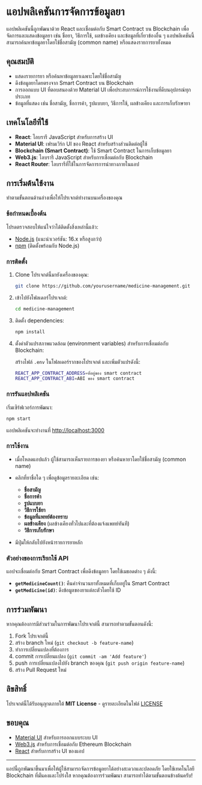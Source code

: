 
# แอปพลิเคชันการจัดการข้อมูลยา

แอปพลิเคชันนี้ถูกพัฒนาด้วย React และเชื่อมต่อกับ Smart Contract บน Blockchain เพื่อจัดการและแสดงข้อมูลยา เช่น ชื่อยา, วิธีการใช้, ผลข้างเคียง และข้อมูลที่เกี่ยวข้องอื่น ๆ แอปพลิเคชันนี้สามารถค้นหาข้อมูลยาโดยใช้ชื่อสามัญ (common name) หรือแสดงรายการยาทั้งหมด

## คุณสมบัติ

- แสดงรายการยา หรือค้นหาข้อมูลยาเฉพาะโดยใช้ชื่อสามัญ
- ดึงข้อมูลยาโดยตรงจาก Smart Contract บน Blockchain
- การออกแบบ UI ที่ตอบสนองด้วย Material UI เพื่อประสบการณ์การใช้งานที่ดีบนอุปกรณ์ทุกประเภท
- ข้อมูลที่แสดง เช่น ชื่อสามัญ, ชื่อการค้า, รูปแบบยา, วิธีการใช้, ผลข้างเคียง และการเก็บรักษายา

## เทคโนโลยีที่ใช้

- **React**: ไลบรารี JavaScript สำหรับการสร้าง UI
- **Material UI**: เฟรมเวิร์ก UI ของ React สำหรับสร้างส่วนติดต่อผู้ใช้
- **Blockchain (Smart Contract)**: ใช้ Smart Contract ในการเก็บข้อมูลยา
- **Web3.js**: ไลบรารี JavaScript สำหรับการเชื่อมต่อกับ Blockchain
- **React Router**: ไลบรารีที่ใช้ในการจัดการการนำทางภายในแอป

## การเริ่มต้นใช้งาน

ทำตามขั้นตอนด้านล่างเพื่อให้โปรเจกต์ทำงานบนเครื่องของคุณ

### ข้อกำหนดเบื้องต้น

โปรดตรวจสอบให้แน่ใจว่าได้ติดตั้งสิ่งเหล่านี้แล้ว:
- [Node.js](https://nodejs.org/) (แนะนำเวอร์ชัน: 16.x หรือสูงกว่า)
- [npm](https://www.npmjs.com/) (ติดตั้งพร้อมกับ Node.js)

### การติดตั้ง

1. Clone โปรเจกต์นี้มายังเครื่องของคุณ:

   ```bash
   git clone https://github.com/yourusername/medicine-management.git
   ```

2. เข้าไปยังโฟลเดอร์โปรเจกต์:

   ```bash
   cd medicine-management
   ```

3. ติดตั้ง dependencies:

   ```bash
   npm install
   ```

4. ตั้งค่าตัวแปรสภาพแวดล้อม (environment variables) สำหรับการเชื่อมต่อกับ Blockchain:

   สร้างไฟล์ `.env` ในโฟลเดอร์รากของโปรเจกต์ และเพิ่มตัวแปรดังนี้:

   ```bash
   REACT_APP_CONTRACT_ADDRESS=ที่อยู่ของ smart contract
   REACT_APP_CONTRACT_ABI=ABI ของ smart contract
   ```

### การรันแอปพลิเคชัน

เริ่มเซิร์ฟเวอร์การพัฒนา:

```bash
npm start
```

แอปพลิเคชันจะทำงานที่ [http://localhost:3000](http://localhost:3000)

### การใช้งาน

- เมื่อโหลดแอปแล้ว ผู้ใช้สามารถเห็นรายการของยา หรือค้นหายาโดยใช้ชื่อสามัญ (common name)
- คลิกที่ยาชื่อใด ๆ เพื่อดูข้อมูลรายละเอียด เช่น:
  - **ชื่อสามัญ**
  - **ชื่อการค้า**
  - **รูปแบบยา**
  - **วิธีการใช้ยา**
  - **ข้อมูลที่แพทย์ต้องทราบ**
  - **ผลข้างเคียง** (ผลข้างเคียงทั่วไปและที่ต้องแจ้งแพทย์ทันที)
  - **วิธีการเก็บรักษา**

- มีปุ่มให้กลับไปยังหน้ารายการยาหลัก

### ตัวอย่างของการเรียกใช้ API

แอปจะเชื่อมต่อกับ Smart Contract เพื่อดึงข้อมูลยา โดยใช้เมธอดต่าง ๆ ดังนี้:

- **`getMedicineCount()`**: คืนค่าจำนวนยาทั้งหมดที่เก็บอยู่ใน Smart Contract
- **`getMedicine(id)`**: ดึงข้อมูลของยาแต่ละตัวโดยใช้ ID


## การร่วมพัฒนา

หากคุณต้องการมีส่วนร่วมในการพัฒนาโปรเจกต์นี้ สามารถทำตามขั้นตอนดังนี้:

1. Fork โปรเจกต์นี้
2. สร้าง branch ใหม่ (`git checkout -b feature-name`)
3. ทำการเปลี่ยนแปลงที่ต้องการ
4. commit การเปลี่ยนแปลง (`git commit -am 'Add feature'`)
5. push การเปลี่ยนแปลงไปยัง branch ของคุณ (`git push origin feature-name`)
6. สร้าง Pull Request ใหม่

## ลิขสิทธิ์

โปรเจกต์นี้ได้รับอนุญาตภายใต้ **MIT License** - ดูรายละเอียดในไฟล์ [LICENSE](LICENSE)

## ขอบคุณ

- [Material UI](https://mui.com/) สำหรับการออกแบบระบบ UI
- [Web3.js](https://web3js.readthedocs.io/) สำหรับการเชื่อมต่อกับ Ethereum Blockchain
- [React](https://reactjs.org/) สำหรับการสร้าง UI ของแอป

---

แอปนี้ถูกพัฒนาขึ้นมาเพื่อให้ผู้ใช้สามารถจัดการข้อมูลยาได้อย่างสะดวกและปลอดภัย โดยใช้เทคโนโลยี Blockchain ที่มั่นคงและโปร่งใส หากคุณต้องการร่วมพัฒนา สามารถทำได้ตามขั้นตอนข้างต้นครับ!
